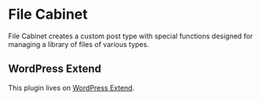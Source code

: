 File Cabinet
============

File Cabinet creates a custom post type with special functions designed for managing a library of files of various types.

WordPress Extend
----------------

This plugin lives on [WordPress Extend](http://wordpress.org/extend/plugins/file-cabinet/).